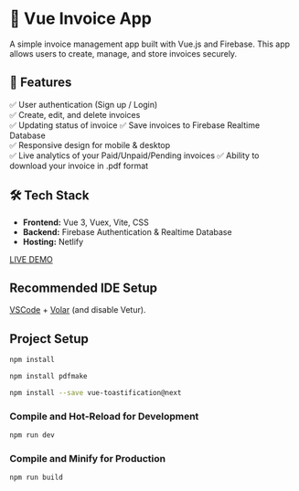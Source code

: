 # 📄 Vue Invoice App  

A simple invoice management app built with Vue.js and Firebase. This app allows users to create, manage, and store invoices securely.  

## 🚀 Features  
✅ User authentication (Sign up / Login)  
✅ Create, edit, and delete invoices  
✅ Updating status of invoice
✅ Save invoices to Firebase Realtime Database  
✅ Responsive design for mobile & desktop  
✅ Live analytics of your Paid/Unpaid/Pending invoices
✅ Ability to download your invoice in .pdf format

## 🛠 Tech Stack  
- **Frontend:** Vue 3, Vuex, Vite, CSS  
- **Backend:** Firebase Authentication & Realtime Database  
- **Hosting:** Netlify  

[LIVE DEMO](https://invoice-app-mirible.netlify.app/) 

## Recommended IDE Setup

[VSCode](https://code.visualstudio.com/) + [Volar](https://marketplace.visualstudio.com/items?itemName=Vue.volar) (and disable Vetur).

## Project Setup

```sh
npm install
```
```sh
npm install pdfmake
```
```sh
npm install --save vue-toastification@next
```

### Compile and Hot-Reload for Development

```sh
npm run dev
```

### Compile and Minify for Production

```sh
npm run build
```
